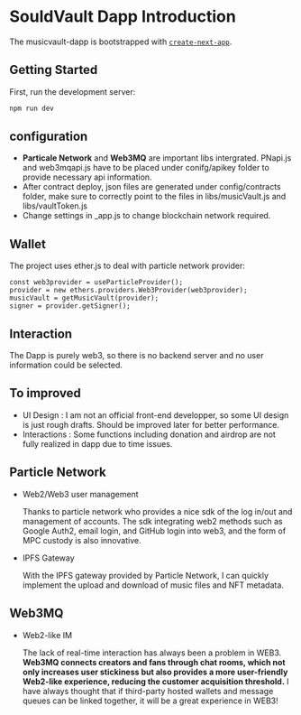 # SouldVault Dapp Introduction

The musicvault-dapp is bootstrapped with [`create-next-app`](https://github.com/vercel/next.js/tree/canary/packages/create-next-app).

## Getting Started

First, run the development server:

```bash
npm run dev
```

## configuration

- **Particale Network** and **Web3MQ** are important libs intergrated. PNapi.js and web3mqapi.js have to be placed under conifg/apikey folder to provide necessary api information.
- After contract deploy, json files are generated under config/contracts folder, make sure to correctly point to the files in libs/musicVault.js and libs/vaultToken.js
- Change settings in _app.js to change blockchain network required.

## Wallet

The project uses ether.js to deal with particle network provider:

```
const web3provider = useParticleProvider();
provider = new ethers.providers.Web3Provider(web3provider);
musicVault = getMusicVault(provider);
signer = provider.getSigner();
```

## Interaction

The Dapp is purely web3, so there is no backend server and no user information could be selected.

## To improved

- UI Design : I am not an official front-end developper, so some UI design is just rough drafts. Should be improved later for better performance.
- Interactions : Some functions including donation and airdrop are not fully realized in dapp due to time issues.

## Particle Network

- Web2/Web3 user management 

  Thanks to particle network who provides a nice sdk of the log in/out and management of accounts. The sdk integrating web2 methods such as Google Auth2, email login, and GitHub login into web3, and the form of MPC custody is also innovative.

- IPFS Gateway

  With the IPFS gateway provided by Particle Network, I can quickly implement the upload and download of music files and NFT metadata.

## Web3MQ

- Web2-like IM

  The lack of real-time interaction has always been a problem in WEB3. **Web3MQ connects creators and fans through chat rooms, which not only increases user stickiness but also provides a more user-friendly Web2-like experience, reducing the customer acquisition threshold.** I have always thought that if third-party hosted wallets and message queues can be linked together, it will be a great experience in WEB3!

